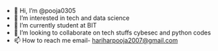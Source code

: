 - 👋 Hi, I’m @pooja0305
- 👀 I’m interested in tech and data science
- 🌱 I’m currently student at BIT
- 💞️ I’m looking to collaborate on tech stuffs cybesec and python codes
- 📫 How to reach me email- hariharpooja2007@gmail.com

<!---
pooja0305/pooja0305 is a ✨ special ✨ repository because its `README.md` (this file) appears on your GitHub profile.
You can click the Preview link to take a look at your changes.
--->
